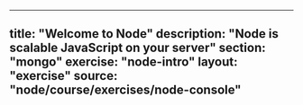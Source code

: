 ---
  title: "Welcome to Node"
  description: "Node is scalable JavaScript on your server"
  section: "mongo"
  exercise: "node-intro"
  layout: "exercise"
  source: "node/course/exercises/node-console"
  ---
  